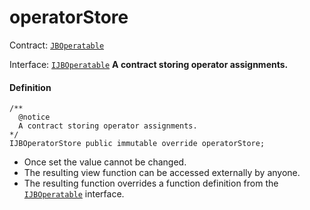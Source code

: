 # operatorStore

Contract: [`JBOperatable`](/dev/deprecated/v2/contracts/or-abstract/jboperatable/README.md)​‌

Interface: [`IJBOperatable`](/dev/deprecated/v2/interfaces/ijboperatable.md)
**A contract storing operator assignments.**

#### Definition

```
/**
  @notice
  A contract storing operator assignments.
*/
IJBOperatorStore public immutable override operatorStore;
```

* Once set the value cannot be changed.
* The resulting view function can be accessed externally by anyone.
* The resulting function overrides a function definition from the [`IJBOperatable`](/dev/deprecated/v2/interfaces/ijboperatable.md) interface.
